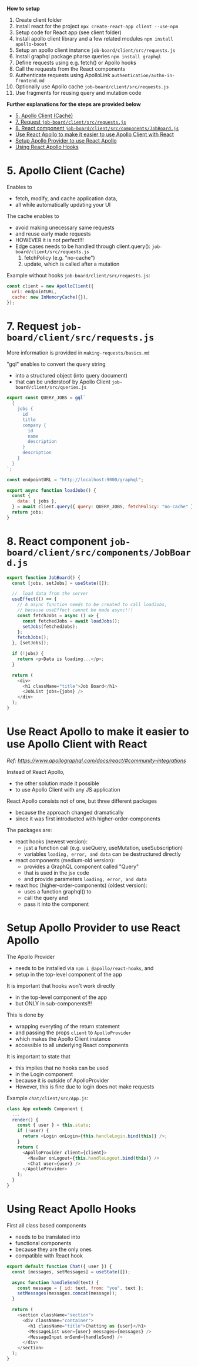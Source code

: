 **How to setup**

1. Create client folder
2. Install react for the project `npx create-react-app client --use-npm`
3. Setup code for React app (see client folder)
4. Install apollo client library and a few related modules `npm install apollo-boost`
5. Setup an apollo client instance `job-board/client/src/requests.js`
6. Install graphql package pharse queries `npm install graphql`
7. Define requests using e.g. fetch() or Apollo hooks
8. Call the requests from the React components
9. Authenticate requests using ApolloLink `authentication/authn-in-frontend.md`
10. Optionally use Apollo cache `job-board/client/src/requests.js`
11. Use fragments for reusing query and mutation code

**Further explanations for the steps are provided below**

- [5. Apollo Client (Cache)](#5-apollo-client-cache)
- [7. Request `job-board/client/src/requests.js`](#7-request-job-boardclientsrcrequestsjs)
- [8. React component `job-board/client/src/components/JobBoard.js`](#8-react-component-job-boardclientsrccomponentsjobboardjs)
- [Use React Apollo to make it easier to use Apollo Client with React](#use-react-apollo-to-make-it-easier-to-use-apollo-client-with-react)
- [Setup Apollo Provider to use React Apollo](#setup-apollo-provider-to-use-react-apollo)
- [Using React Apollo Hooks](#using-react-apollo-hooks)

# 5. Apollo Client (Cache)

Enables to

- fetch, modify, and cache application data,
- all while automatically updating your UI

The cache enables to

- avoid making unecessary same requests
- and reuse early made requests
- HOWEVER it is not perfect!!!
- Edge cases needs to be handled through client.query(): `job-board/client/src/requests.js`
  1.  fetchPolicy (e.g. "no-cache")
  2.  update, which is called after a mutation

Example without hooks `job-board/client/src/requests.js`:

```javascript
const client = new ApolloClient({
  uri: endpointURL,
  cache: new InMemoryCache({}),
});
```

# 7. Request `job-board/client/src/requests.js`

More information is provided in `making-requests/basics.md`

"gql" enables to convert the query string

- into a structured object (into query document)
- that can be understoof by Apollo Client `job-board/client/src/queries.js`

```javascript
export const QUERY_JOBS = gql`
  {
    jobs {
      id
      title
      company {
        id
        name
        description
      }
      description
    }
  }
`;

const endpointURL = "http://localhost:9000/graphql";

export async function loadJobs() {
  const {
    data: { jobs },
  } = await client.query({ query: QUERY_JOBS, fetchPolicy: "no-cache" }); // more easy syntax: `data` an then `data.jobs`
  return jobs;
}
```

# 8. React component `job-board/client/src/components/JobBoard.js`

```javascript
export function JobBoard() {
  const [jobs, setJobs] = useState([]);

  //  load data from the server
  useEffect(() => {
    // A async function needs to be created to call loadJobs,
    // because useEffect cannot be made async!!!
    const fetchJobs = async () => {
      const fetchedJobs = await loadJobs();
      setJobs(fetchedJobs);
    };
    fetchJobs();
  }, [setJobs]);

  if (!jobs) {
    return <p>Data is loading...</p>;
  }

  return (
    <div>
      <h1 className="title">Job Board</h1>
      <JobList jobs={jobs} />
    </div>
  );
}
```

# Use React Apollo to make it easier to use Apollo Client with React

_Ref: https://www.apollographql.com/docs/react/#community-integrations_

Instead of React Apollo,

- the other solution made it possible
- to use Apollo Client with any JS application

React Apollo consists not of one, but three different packages

- because the approach changed dramatically
- since it was first introducted with higher-order-components

The packages are:

- react hooks (newest version):
  - just a function call (e.g. useQuery, useMutation, useSubscription)
  - variables `loading, error, and data` can be destructured directly
- react components (medium-old version):
  - provides a GraphQL component called "Query"
  - that is used in the jsx code
  - and provide parameters `loading, error, and data`
- reaxt hoc (higher-order-components) (oldest version):
  - uses a function graphql() to
  - call the query and
  - pass it into the component

# Setup Apollo Provider to use React Apollo

The Apollo Provider

- needs to be installed via `npm i @apollo/react-hooks`, and
- setup in the top-level component of the app

It is important that hooks won't work directly

- in the top-level component of the app
- but ONLY in sub-components!!!

This is done by

- wrapping everyting of the return statement
- and passing the props `client` to `ApolloProvider`
- which makes the Apollo Client instance
- accessible to all underlying React components

It is important to state that

- this implies that no hooks can be used
- in the Login component
- because it is outside of ApolloProvider
- However, this is fine due to login does not make requests

Example `chat/client/src/App.js`:

```javascript
class App extends Component {
  ...
  render() {
    const { user } = this.state;
    if (!user) {
      return <Login onLogin={this.handleLogin.bind(this)} />;
    }
    return (
      <ApolloProvider client={client}>
        <NavBar onLogout={this.handleLogout.bind(this)} />
        <Chat user={user} />
      </ApolloProvider>
    );
  }
}
```

# Using React Apollo Hooks

First all class based components

- needs to be translated into
- functional components
- because they are the only ones
- compatible with React hook

```javascript
export default function Chat({ user }) {
  const [messages, setMessages] = useState([]);

  async function handleSend(text) {
    const message = { id: text, from: "you", text };
    setMessages(messages.concat(message));
  }

  return (
    <section className="section">
      <div className="container">
        <h1 className="title">Chatting as {user}</h1>
        <MessageList user={user} messages={messages} />
        <MessageInput onSend={handleSend} />
      </div>
    </section>
  );
}
```
